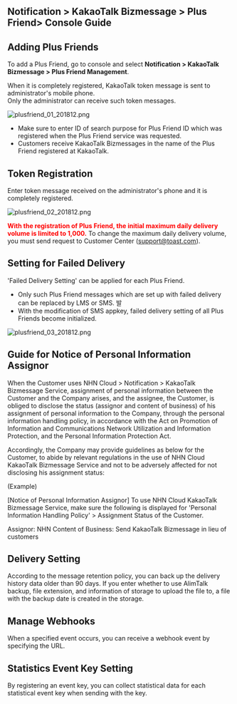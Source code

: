 ## Notification > KakaoTalk Bizmessage > Plus Friend> Console Guide

## Adding Plus Friends

To add a Plus Friend, go to console and select **Notification > KakaoTalk Bizmessage > Plus Friend Management**.

When it is completely registered, KakaoTalk token message is sent to administrator's mobile phone.  
Only the administrator can receive such token messages.

![plusfriend_01_201812.png](https://static.toastoven.net/prod_alimtalk/plusfriend_01_201904.png)

* Make sure to enter ID of search purpose for Plus Friend ID which was registered when the Plus Friend service was requested.
* Customers receive KakaoTalk Bizmessages in the name of the Plus Friend registered at KakaoTalk.

## Token Registration

Enter token message received on the administrator's phone and it is completely registered.

![plusfriend_02_201812.png](https://static.toastoven.net/prod_alimtalk/plusfriend_02_201904.png)                                                   

<b><span style="color:red">With the registration of Plus Friend, the initial maximum daily delivery volume is limited to 1,000.</span></b>
To change the maximum daily delivery volume, you must send request to Customer Center (support@toast.com).

## Setting for Failed Delivery  

'Failed Delivery Setting' can be applied for each Plus Friend.

* Only such Plus Friend messages which are set up with failed delivery can be replaced by LMS or SMS. 발
* With the modification of SMS appkey, failed delivery setting of all Plus Friends become initialized.

![plusfriend_03_201812.png](https://static.toastoven.net/prod_alimtalk/plusfriend_03_201812.png)

## Guide for Notice of Personal Information Assignor
When the Customer uses NHN Cloud > Notification > KakaoTalk Bizmessage Service, assignment of personal information between the Customer and the Company arises, and the assignee, the Customer, is obliged to disclose the status (assignor and content of business) of his assignment of personal information to the Company, through the personal information handling policy, in accordance with the Act on Promotion of Information and Communications Network Utilization and Information Protection, and the Personal Information Protection Act.

Accordingly, the Company may provide guidelines as below for the Customer, to abide by relevant regulations in the use of NHN Cloud KakaoTalk Bizmessage Service and not to be adversely affected for not disclosing his assignment status:

(Example)

[Notice of Personal Information Assignor]
To use NHN Cloud KakaoTalk Bizmessage Service, make sure the following is displayed for 'Personal Information Handling Policy' > Assignment Status of the Customer.

Assignor: NHN
Content of Business: Send KakaoTalk Bizmessage in lieu of customers

## Delivery Setting
According to the message retention policy, you can back up the delivery history data older than 90 days.
If you enter whether to use AlimTalk backup, file extension, and information of storage to upload the file to, a file with the backup date is created in the storage.

## Manage Webhooks
When a specified event occurs, you can receive a webhook event by specifying the URL.

## Statistics Event Key Setting
By registering an event key, you can collect statistical data for each statistical event key when sending with the key.
